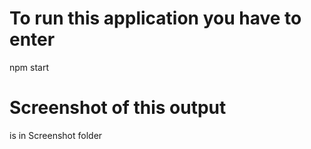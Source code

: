 # To run this application you have to enter 
npm start

# Screenshot of this output
is in Screenshot folder